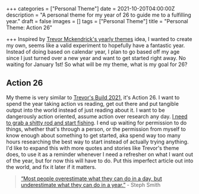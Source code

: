+++
categories = ["Personal Theme"]
date = 2021-10-20T04:00:00Z
description = "A personal theme for my year of 26 to guide me to a fulfilling year."
draft = false
images = []
tags = ["Personal Theme"]
title = "Personal Theme: Action 26"

+++
Inspired by [Trevor Mckendrick's yearly themes](https://www.trevormckendrick.com/essays/why-i-create-yearly-themes) idea, I wanted to create my own, seems like a valid experiment to hopefully have a fantastic year. Instead of doing based on calendar year, I plan to go based off my age since I just turned over a new year and want to get started right away. No waiting for January 1st! So what will be my theme, what is my goal for 26?

## Action 26

My theme is very similar to [Trevor's Build 2021](https://www.trevormckendrick.com/essays/build-2021-the-annual-theme-manifesto), it's Action 26. I want to spend the year taking action vs reading, get out there and put tangible output into the world instead of just reading about it. I want to be dangerously action oriented, assume action over research any day. [I need to grab a shitty rod and start fishing](https://www.dickiebush.com/articles/fishing). I end up waiting for permission to do things, whether that's through a person, or the permission from myself to know enough about something to get started, aka spend way too many hours researching the best way to start instead of actually trying anything. I'd like to expand this with more quotes and stories like Trevor's theme does, to use it as a reminder whenever I need a refresher on what I want out of the year, but for now this will have to do. Put this imperfect article out into the world, and fix it later if it matters.

> [“Most people overestimate what they can do in a day, but underestimate what they can do in a year.”](https://blog.stephsmith.io/you-dont-need-to-quit-your-job-to-make/) - Steph Smith